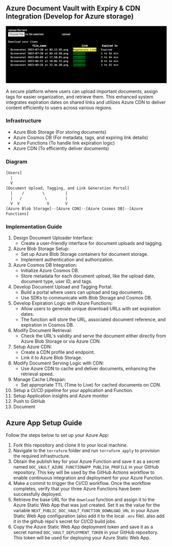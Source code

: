 ## Azure Document Vault with Expiry & CDN Integration (Develop for Azure storage)

<!-- show image from ./screenshot.png -->

![screenshot](screenshot.png)

A secure platform where users can upload important documents, assign tags for easier organization, and retrieve them. This enhanced system integrates expiration dates on shared links and utilizes Azure CDN to deliver content efficiently to users across various regions.

### Infrastructure

- Azure Blob Storage (For storing documents)
- Azure Cosmos DB (For metadata, tags, and expiring link details)
- Azure Functions (To handle link expiration logic)
- Azure CDN (To efficiently deliver documents)

### Diagram

```
[Users]
  |
  V
[Document Upload, Tagging, and Link Generation Portal]
  |    /        \         |
  |   /          \        |
  V  V            V       V
[Azure Blob Storage]--[Azure CDN]--[Azure Cosmos DB]--[Azure Functions]
```

### Implementation Guide

1.  Design Document Uploader Interface:
    - Create a user-friendly interface for document uploads and tagging.
2.  Azure Blob Storage Setup:
    - Set up Azure Blob Storage containers for document storage.
    - Implement authentication and authorization.
3.  Azure Cosmos DB Integration:
    - Initialize Azure Cosmos DB.
    - Store metadata for each document upload, like the upload date, document type, user ID, and tags.
4.  Develop Document Upload and Tagging Portal:
    - Build a portal where users can upload and tag documents.
    - Use SDKs to communicate with Blob Storage and Cosmos DB.
5.  Develop Expiration Logic with Azure Functions:
    - Allow users to generate unique download URLs with set expiration dates.
    - The function will store the URL, associated document reference, and expiration in Cosmos DB.
6.  Modify Document Retrieval:
    - Check the URL's validity and serve the document either directly from Azure Blob Storage or via Azure CDN.
7.  Setup Azure CDN:
    - Create a CDN profile and endpoint.
    - Link it to Azure Blob Storage.
8.  Modify Document Serving Logic with CDN:
    - Use Azure CDN to cache and deliver documents, enhancing the retrieval speed.
9.  Manage Cache Lifespan:
    - Set appropriate TTL (Time to Live) for cached documents on CDN.
10. Setup a CI/CD pipeline for your application and Function.
11. Setup Application insights and Azure monitor
12. Push to GitHub
13. Document

## Azure App Setup Guide

Follow the steps below to set up your Azure App:

1. Fork this repository and clone it to your local machine.
2. Navigate to the `terraform` folder and run `terraform apply` to provision the required infrastructure.
3. Obtain the publish key for your Azure Function and save it as a secret named `DOC_VAULT_AZURE_FUNCTIONAPP_PUBLISH_PROFILE` in your GitHub repository. This key will be used by the GitHub Actions workflow to enable continuous integration and deployment for your Azure Function.
4. Make a commit to trigger the CI/CD workflow. Once the workflow completes, verify that your three Azure Functions have been successfully deployed.
5. Retrieve the base URL for the `download` function and assign it to the Azure Static Web App that was just created. Set it as the value for the variable `NEXT_PUBLIC_DOC_VAULT_FUNCTION_DOWNLOAD_URL` in your Azure Static Web App configuration (also add it to the local `.env` file). also add it in the github repo's secret for CI/CD build jobs.
6. Copy the Azure Static Web App deployment token and save it as a secret named `DOC_VAULT_DEPLOYMENT_TOKEN` in your GitHub repository. This token will be used for deploying your Azure Static Web App.
